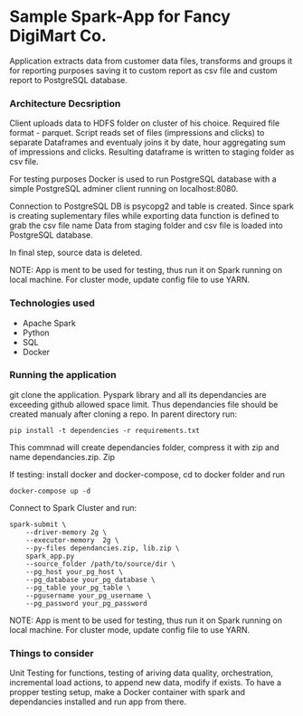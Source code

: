 # Sample Spark-App for Fancy DigiMart Co.
Application extracts data from customer data files, transforms and groups it for reporting purposes saving it to custom report as csv file and custom report to PostgreSQL database.

### Architecture Decsription

Client uploads data to HDFS folder on cluster of his choice. Required file format - parquet.
Script reads set of files (impressions and clicks) to separate Dataframes and eventualy joins it by date, hour aggregating sum of impressions and clicks.
Resulting dataframe is written to staging folder as csv file.

For testing purposes Docker is used to run PostgreSQL database with a simple PostgreSQL adminer client running on localhost:8080.

Connection to PostgreSQL DB is psycopg2 and table is created.
Since spark is creating suplementary files while exporting data function is defined to grab the csv file name Data from staging folder and csv file is loaded into PostgreSQL database.

In final step, source data is deleted.

NOTE: App is ment to be used for testing, thus run it on Spark running on local machine. For cluster mode, update config file to use YARN.


### Technologies used
- Apache Spark
- Python
- SQL
- Docker

### Running the application

git clone the application.
Pyspark library and all its dependancies are exceeding github allowed space limit. Thus dependancies file should be created manualy after cloning a repo.
In parent directory run:
```
pip install -t dependencies -r requirements.txt
```
This commnad will create dependancies folder, compress it with zip and name dependancies.zip.
Zip 

If testing: install docker and docker-compose, cd to docker folder and run
```
docker-compose up -d
```

Connect to Spark Cluster and run:
```
spark-submit \
    --driver-memory 2g \
    --executor-memory  2g \
    --py-files dependancies.zip, lib.zip \
    spark_app.py
    --source_folder /path/to/source/dir \
    --pg_host your_pg_host \
    --pg_database your_pg_database \
    --pg_table your_pg_table \
    --pgusername your_pg_username \
    --pg_password your_pg_password
```

NOTE: App is ment to be used for testing, thus run it on Spark running on local machine. For cluster mode, update config file to use YARN.

### Things to consider
Unit Testing for functions, testing of ariving data quality, orchestration, incremental load actions, to append new data, modify if exists.
To have a propper testing setup, make a Docker container with spark and dependancies installed and run app from there.
